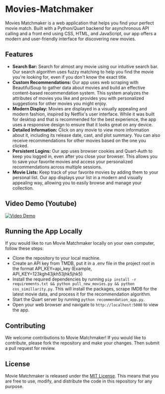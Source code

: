 # Movies-Matchmaker

Movies Matchmaker is a web application that helps you find your perfect movie match. Built with a Python/Quart backend for asynchronous API calling and a front end using CSS, HTML, and JavaScript, our app offers a modern and user-friendly interface for discovering new movies.

## Features

- **Search Bar:** Search for almost any movie using our intuitive search bar. Our search algorithm uses fuzzy matching to help you find the movie you're looking for, even if you don't know the exact title.
- **Custom Recommendations:** Our app uses web scraping with BeautifulSoup to gather data about movies and build an effective content-based recommendation system. This system analyzes the attributes of movies you like and provides you with personalized suggestions for other movies you might enjoy.
- **Modern Display:** Movies are displayed in a visually appealing and modern fashion, inspired by Netflix's user interface. While it was built for desktop and that is recommended for the best experience, the app uses a responsive design to ensure that it looks great on any device.
- **Detailed Information:** Click on any movie to view more information about it, including its release date, cast, and plot summary. You can also receive recommendations for other movies based on the one you clicked.
- **Persistent Logins:** Our app uses browser cookies and Quart-Auth to keep you logged in, even after you close your browser. This allows you to save your favorite movies and access your personalized recommendations across multiple sessions.
- **Movie Lists:** Keep track of your favorite movies by adding them to your personal list. Our app displays your list in a modern and visually appealing way, allowing you to easily browse and manage your collection.

## Video Demo (Youtube)
[![Video Demo](https://img.youtube.com/vi/uQgIYnDL5cM/0.jpg)](https://www.youtube.com/watch?v=uQgIYnDL5cM)

## Running the App Locally

If you would like to run Movie Matchmaker locally on your own computer, follow these steps:

- Clone the repository to your local machine.
- Create an API key from TMDB, put it in a .env file in the project root in the format API_KEY=api_key (Example, API_KEY=123kgh43jkh53jhk5jhk5)
- Install the required dependencies by running `pip install -r requirements.txt && python pull_new_movies.py && python cos_simillarity.py`. This will install the packages, scrape IMDB for the latest movie data, and process it for the recommendation algorithm.
- Start the Quart server by running `python recommendation_app.py`.
- Open your web browser and navigate to `http://localhost:5000` to view the app.



## Contributing

We welcome contributions to Movie Matchmaker! If you would like to contribute, please fork the repository and make your changes. Then submit a pull request for review.

## License

Movie Matchmaker is released under the [MIT License](https://opensource.org/license/mit/). This means that you are free to use, modify, 
and distribute the code in this repository for any purpose.
